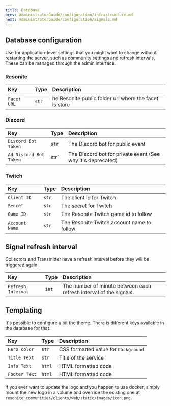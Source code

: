 ```yaml
---
title: Database
prev: AdministratorGuide/configuration/infrastructure.md
next: AdministratorGuide/configuration/signals.md
---
```


## Database configuration

Use for application-level settings that you might want to change without restarting the server, such as community settings and refresh intervals. These can be managed through the admin interface.

### Resonite

| Key | Type | Description |
| :--- | :--- | :--- |
| `Facet URL` | `str` | he Resonite public folder url where the facet is store |

### Discord

| Key | Type | Description |
| :--- | :--- | :--- |
| `Discord Bot Token` | `str` | The Discord bot for public event |
| `Ad Discord Bot Token` | str` | The Discord bot for private event (See why it's deprecated) |


### Twitch

| Key | Type | Description |
| :--- | :--- | :--- |
| `Client ID` | `str` | The client id for Twitch |
| `Secret` | `str` | The secret for Twitch |
| `Game ID` | `str` | The Resonite Twitch game id to follow |
| `Account Name` | `str` | The Resonite Twitch account name to follow |

## Signal refresh interval

Collectors and Transmitter have a refresh interval before they will be triggered again.

| Key | Type | Description |
| :--- | :--- | :--- |
| `Refresh Interval` | `int` | The number of minute between each refresh interval of the signals |

## Templating

It's possible to configure a bit the theme. There is different keys available in the database for that.

| Key | Type | Description |
| :--- | :--- | :--- |
| `Hero color` | `str` | CSS formatted value for `background` |
| `Title Text` | `str` | Title of the service  |
| `Info Text` | `html` | HTML formatted code |
| `Footer Text` | `html` | HTML formatted code |

If you ever want to update the logo and you happen to use docker, simply mount the new
logo in a volume and override the existing one at `resonite_communities/clients/web/static/images/icon.png`.
